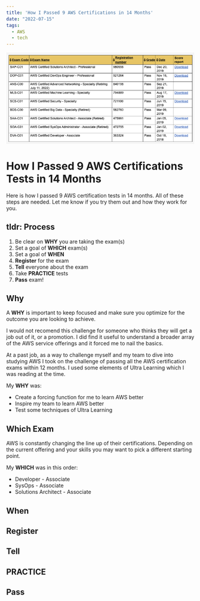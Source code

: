 ```yaml
---
title: 'How I Passed 9 AWS Certifications in 14 Months'
date: "2022-07-15"
tags:
  - AWS
  - tech
---
```


![A List of My Certifications](/static/img/certification-list.png)

# How I Passed 9 AWS Certifications Tests in 14 Months

Here is how I passed 9 AWS certification tests in 14 months. All of these steps are needed. Let me know if you try them out and how they work for you.

## tldr: Process

  1) Be clear on **WHY** you are taking the exam(s)
  2) Set a goal of **WHICH** exam(s)
  3) Set a goal of **WHEN**
  3) **Register** for the exam
  4) **Tell** everyone about the exam
  5) Take **PRACTICE** tests
  6) **Pass** exam!

## Why

A **WHY** is important to keep focused and make sure you optimize for the outcome you are looking to achieve.

I would not recomend this challenge for someone who thinks they will get a job out of it, or a promotion. I did find it useful to understand a broader array of the AWS service offerings and it forced me to nail the basics.

At a past job, as a way to challenge myself and my team to dive into studying AWS I took on the challenge of passing all the AWS certification exams within 12 months. I used some elements of Ultra Learning which I was reading at the time.

My **WHY** was:

- Create a forcing function for me to learn AWS better
- Inspire my team to learn AWS better
- Test some techniques of Ultra Learning

## Which Exam

AWS is constantly changing the line up of their certifications. Depending on the current offering and your skills you may want to pick a different starting point.

My **WHICH** was in this order:

- Developer - Associate
- SysOps - Associate
- Solutions Architect - Associate

## When

## Register

## Tell

## PRACTICE

## Pass
